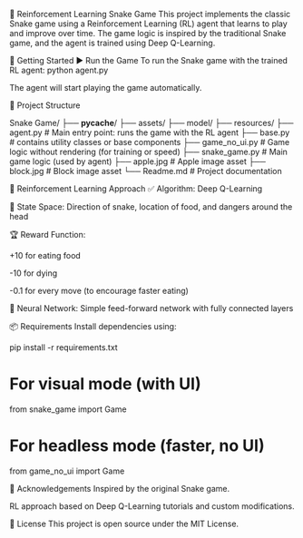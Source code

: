 🐍 Reinforcement Learning Snake Game
This project implements the classic Snake game using a Reinforcement Learning (RL) agent that learns to play and improve over time. The game logic is inspired by the traditional Snake game, and the agent is trained using Deep Q-Learning.

🚀 Getting Started
▶️ Run the Game
To run the Snake game with the trained RL agent:
python agent.py

The agent will start playing the game automatically.




📁 Project Structure

Snake Game/
├── __pycache__/
├── assets/
├── model/
├── resources/
├── agent.py             # Main entry point: runs the game with the RL agent
├── base.py              # contains utility classes or base components
├── game_no_ui.py        # Game logic without rendering (for training or speed)
├── snake_game.py        # Main game logic (used by agent)
├── apple.jpg            # Apple image asset
├── block.jpg            # Block image asset
└── Readme.md            # Project documentation




🧠 Reinforcement Learning Approach
✅ Algorithm: Deep Q-Learning

🎯 State Space: Direction of snake, location of food, and dangers around the head

🏆 Reward Function:

+10 for eating food

-10 for dying

-0.1 for every move (to encourage faster eating)

🧠 Neural Network: Simple feed-forward network with fully connected layers




📦 Requirements
Install dependencies using:

pip install -r requirements.txt



# For visual mode (with UI)
from snake_game import Game

# For headless mode (faster, no UI)
from game_no_ui import Game




🙌 Acknowledgements
Inspired by the original Snake game.

RL approach based on Deep Q-Learning tutorials and custom modifications.

📄 License
This project is open source under the MIT License.